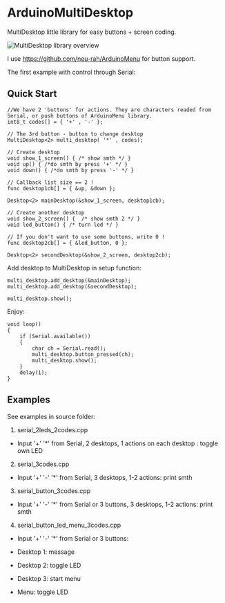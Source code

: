 # ArduinoMultiDesktop

MultiDesktop little library for easy buttons + screen coding.

![MultiDesktop library overview](/img/main.png)

I use https://github.com/neu-rah/ArduinoMenu for button support.

The first example with control through Serial:

## Quick Start

```
//We have 2 'buttons' for actions. They are characters readed from Serial, or push buttons of ArduinoMenu library.
int8_t codes[] = { '+' , '-' };

// The 3rd button - button to change desktop
MultiDesktop<2> multi_desktop( '*' , codes);

// Create desktop
void show_1_screen() { /* show smth */ }
void up() { /*do smth by press '+' */ }
void down() { /*do smth by press '-' */ }

// Callback list size == 2 !
func desktop1cb[] = { &up, &down };

Desktop<2> mainDesktop(&show_1_screen, desktop1cb); 

// Create another desktop
void show_2_screen() {  /* show smth 2 */ }
void led_button() { /* turn led */ }

// If you don't want to use some buttons, write 0 !
func desktop2cb[] = { &led_button, 0 };

Desktop<2> secondDesktop(&show_2_screen, desktop2cb);
```

Add desktop to MultiDesktop in setup function:
```
multi_desktop.add_desktop(&mainDesktop);
multi_desktop.add_desktop(&secondDesktop);

multi_desktop.show();
```

Enjoy:
```
void loop() 
{	
	if (Serial.available()) 
	{
        char ch = Serial.read();
		multi_desktop.button_pressed(ch);
		multi_desktop.show(); 
    }
	delay(1);
}
```

## Examples

See examples in source folder:

1. serial_2leds_2codes.cpp
  * Input '+' '*' from Serial, 2 desktops, 1 actions on each desktop : toggle own LED

2. serial_3codes.cpp
  * Input '+' '-' '*' from Serial, 3 desktops, 1-2 actions: print smth

3. serial_button_3codes.cpp
  * Input '+' '-' '*' from Serial or 3 buttons, 3 desktops, 1-2 actions: print smth

4. serial_button_led_menu_3codes.cpp
  * Input '+' '-' '*' from Serial or 3 buttons:
  * Desktop 1: message
  * Desktop 2: toggle LED
  * Desktop 3: start menu

  * Menu: toggle LED






